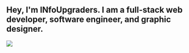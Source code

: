 ## Hey, I'm INfoUpgraders. I am a full-stack web developer, software engineer, and graphic designer.

![](https://github-readme-stats.vercel.app/api?username=infoupgraders&show_icons=true&hide_border=true&line_height=25&title_color=6da860&icon_color=6da860&show_owner=true)

